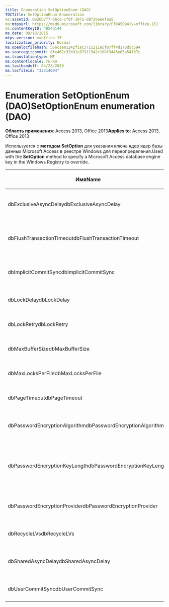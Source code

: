 ```yaml
---
title: Enumeration SetOptionEnum (DAO)
TOCTitle: SetOptionEnum Enumeration
ms:assetid: 0a26b7f7-b6cd-cf0f-1071-d872beeefaa5
ms:mtpsurl: https://msdn.microsoft.com/library/Ff845094(v=office.15)
ms:contentKeyID: 48543144
ms.date: 09/18/2015
mtps_version: v=office.15
localization_priority: Normal
ms.openlocfilehash: 566c1e01242f1ac3711211e5f87ff4d176d5c594
ms.sourcegitcommit: 8fe462c32b91c87911942c188f3445e85a54137c
ms.translationtype: MT
ms.contentlocale: ru-RU
ms.lasthandoff: 04/23/2019
ms.locfileid: "32314604"
---
```

# <a name="setoptionenum-enumeration-dao"></a><span data-ttu-id="535f1-102">Enumeration SetOptionEnum (DAO)</span><span class="sxs-lookup"><span data-stu-id="535f1-102">SetOptionEnum enumeration (DAO)</span></span>


<span data-ttu-id="535f1-103">**Область применения**: Access 2013, Office 2013</span><span class="sxs-lookup"><span data-stu-id="535f1-103">**Applies to**: Access 2013, Office 2013</span></span>

<span data-ttu-id="535f1-104">Используется с **методом SetOption** для указания ключа ядер ядер базы данных Microsoft Access в реестре Windows для переопределения.</span><span class="sxs-lookup"><span data-stu-id="535f1-104">Used with the **SetOption** method to specify a Microsoft Access database engine key in the Windows Registry to override.</span></span>

<table>
<colgroup>
<col style="width: 33%" />
<col style="width: 33%" />
<col style="width: 33%" />
</colgroup>
<thead>
<tr class="header">
<th><p><span data-ttu-id="535f1-105">Имя</span><span class="sxs-lookup"><span data-stu-id="535f1-105">Name</span></span></p></th>
<th><p><span data-ttu-id="535f1-106">Значение</span><span class="sxs-lookup"><span data-stu-id="535f1-106">Value</span></span></p></th>
<th><p><span data-ttu-id="535f1-107">Описание</span><span class="sxs-lookup"><span data-stu-id="535f1-107">Description</span></span></p></th>
</tr>
</thead>
<tbody>
<tr class="odd">
<td><p><span data-ttu-id="535f1-108">dbExclusiveAsyncDelay</span><span class="sxs-lookup"><span data-stu-id="535f1-108">dbExclusiveAsyncDelay</span></span></p></td>
<td><p><span data-ttu-id="535f1-109">60</span><span class="sxs-lookup"><span data-stu-id="535f1-109">60</span></span></p></td>
<td><p><span data-ttu-id="535f1-110">Ключ ExclusiveAsyncDelay.</span><span class="sxs-lookup"><span data-stu-id="535f1-110">The ExclusiveAsyncDelay key.</span></span></p></td>
</tr>
<tr class="even">
<td><p><span data-ttu-id="535f1-111">dbFlushTransactionTimeout</span><span class="sxs-lookup"><span data-stu-id="535f1-111">dbFlushTransactionTimeout</span></span></p></td>
<td><p><span data-ttu-id="535f1-112">66</span><span class="sxs-lookup"><span data-stu-id="535f1-112">66</span></span></p></td>
<td><p><span data-ttu-id="535f1-113">Ключ FlushTransactionTimeout.</span><span class="sxs-lookup"><span data-stu-id="535f1-113">The FlushTransactionTimeout key.</span></span></p></td>
</tr>
<tr class="odd">
<td><p><span data-ttu-id="535f1-114">dbImplicitCommitSync</span><span class="sxs-lookup"><span data-stu-id="535f1-114">dbImplicitCommitSync</span></span></p></td>
<td><p><span data-ttu-id="535f1-115">59</span><span class="sxs-lookup"><span data-stu-id="535f1-115">59</span></span></p></td>
<td><p><span data-ttu-id="535f1-116">Ключ ImplicitCommitSync.</span><span class="sxs-lookup"><span data-stu-id="535f1-116">The ImplicitCommitSync key.</span></span></p></td>
</tr>
<tr class="even">
<td><p><span data-ttu-id="535f1-117">dbLockDelay</span><span class="sxs-lookup"><span data-stu-id="535f1-117">dbLockDelay</span></span></p></td>
<td><p><span data-ttu-id="535f1-118">63</span><span class="sxs-lookup"><span data-stu-id="535f1-118">63</span></span></p></td>
<td><p><span data-ttu-id="535f1-119">Ключ LockDelay.</span><span class="sxs-lookup"><span data-stu-id="535f1-119">The LockDelay key.</span></span></p></td>
</tr>
<tr class="odd">
<td><p><span data-ttu-id="535f1-120">dbLockRetry</span><span class="sxs-lookup"><span data-stu-id="535f1-120">dbLockRetry</span></span></p></td>
<td><p><span data-ttu-id="535f1-121">57</span><span class="sxs-lookup"><span data-stu-id="535f1-121">57</span></span></p></td>
<td><p><span data-ttu-id="535f1-122">Ключ LockRetry.</span><span class="sxs-lookup"><span data-stu-id="535f1-122">The LockRetry key.</span></span></p></td>
</tr>
<tr class="even">
<td><p><span data-ttu-id="535f1-123">dbMaxBufferSize</span><span class="sxs-lookup"><span data-stu-id="535f1-123">dbMaxBufferSize</span></span></p></td>
<td><p><span data-ttu-id="535f1-124">8 </span><span class="sxs-lookup"><span data-stu-id="535f1-124">8</span></span></p></td>
<td><p><span data-ttu-id="535f1-125">Ключ MaxBufferSize.</span><span class="sxs-lookup"><span data-stu-id="535f1-125">The MaxBufferSize key.</span></span></p></td>
</tr>
<tr class="odd">
<td><p><span data-ttu-id="535f1-126">dbMaxLocksPerFile</span><span class="sxs-lookup"><span data-stu-id="535f1-126">dbMaxLocksPerFile</span></span></p></td>
<td><p><span data-ttu-id="535f1-127">62</span><span class="sxs-lookup"><span data-stu-id="535f1-127">62</span></span></p></td>
<td><p><span data-ttu-id="535f1-128">Ключ MaxLocksPerFile.</span><span class="sxs-lookup"><span data-stu-id="535f1-128">The MaxLocksPerFile key.</span></span></p></td>
</tr>
<tr class="even">
<td><p><span data-ttu-id="535f1-129">dbPageTimeout</span><span class="sxs-lookup"><span data-stu-id="535f1-129">dbPageTimeout</span></span></p></td>
<td><p><span data-ttu-id="535f1-130">6 </span><span class="sxs-lookup"><span data-stu-id="535f1-130">6</span></span></p></td>
<td><p><span data-ttu-id="535f1-131">Ключ PageTimeout.</span><span class="sxs-lookup"><span data-stu-id="535f1-131">The PageTimeout key.</span></span></p></td>
</tr>
<tr class="odd">
<td><p><span data-ttu-id="535f1-132">dbPasswordEncryptionAlgorithm</span><span class="sxs-lookup"><span data-stu-id="535f1-132">dbPasswordEncryptionAlgorithm</span></span></p></td>
<td><p><span data-ttu-id="535f1-133">81</span><span class="sxs-lookup"><span data-stu-id="535f1-133">81</span></span></p></td>
<td><p><span data-ttu-id="535f1-134">Имя алгоритма шифрования.</span><span class="sxs-lookup"><span data-stu-id="535f1-134">The name of the encryption algorithm.</span></span></p></td>
</tr>
<tr class="even">
<td><p><span data-ttu-id="535f1-135">dbPasswordEncryptionKeyLength</span><span class="sxs-lookup"><span data-stu-id="535f1-135">dbPasswordEncryptionKeyLength</span></span></p></td>
<td><p><span data-ttu-id="535f1-136">82</span><span class="sxs-lookup"><span data-stu-id="535f1-136">82</span></span></p></td>
<td><p><span data-ttu-id="535f1-137">Длина ключа шифрования.</span><span class="sxs-lookup"><span data-stu-id="535f1-137">The encryption key length.</span></span> <span data-ttu-id="535f1-138">Должно быть кратно 8, начиная с 40.</span><span class="sxs-lookup"><span data-stu-id="535f1-138">Must be a multiple of 8, starting at 40.</span></span></p></td>
</tr>
<tr class="odd">
<td><p><span data-ttu-id="535f1-139">dbPasswordEncryptionProvider</span><span class="sxs-lookup"><span data-stu-id="535f1-139">dbPasswordEncryptionProvider</span></span></p></td>
<td><p><span data-ttu-id="535f1-140">80</span><span class="sxs-lookup"><span data-stu-id="535f1-140">80</span></span></p></td>
<td><p><span data-ttu-id="535f1-141">Имя поставщика шифрования.</span><span class="sxs-lookup"><span data-stu-id="535f1-141">The name of the encryption provider.</span></span></p></td>
</tr>
<tr class="even">
<td><p><span data-ttu-id="535f1-142">dbRecycleLVs</span><span class="sxs-lookup"><span data-stu-id="535f1-142">dbRecycleLVs</span></span></p></td>
<td><p><span data-ttu-id="535f1-143">65</span><span class="sxs-lookup"><span data-stu-id="535f1-143">65</span></span></p></td>
<td><p><span data-ttu-id="535f1-144">Ключ RecycleLVs.</span><span class="sxs-lookup"><span data-stu-id="535f1-144">The RecycleLVs key.</span></span></p></td>
</tr>
<tr class="odd">
<td><p><span data-ttu-id="535f1-145">dbSharedAsyncDelay</span><span class="sxs-lookup"><span data-stu-id="535f1-145">dbSharedAsyncDelay</span></span></p></td>
<td><p><span data-ttu-id="535f1-146">61</span><span class="sxs-lookup"><span data-stu-id="535f1-146">61</span></span></p></td>
<td><p><span data-ttu-id="535f1-147">Ключ SharedAsyncDelay.</span><span class="sxs-lookup"><span data-stu-id="535f1-147">The SharedAsyncDelay key.</span></span></p></td>
</tr>
<tr class="even">
<td><p><span data-ttu-id="535f1-148">dbUserCommitSync</span><span class="sxs-lookup"><span data-stu-id="535f1-148">dbUserCommitSync</span></span></p></td>
<td><p><span data-ttu-id="535f1-149">58</span><span class="sxs-lookup"><span data-stu-id="535f1-149">58</span></span></p></td>
<td><p><span data-ttu-id="535f1-150">Ключ UserCommitSync.</span><span class="sxs-lookup"><span data-stu-id="535f1-150">The UserCommitSync key.</span></span></p></td>
</tr>
</tbody>
</table>

